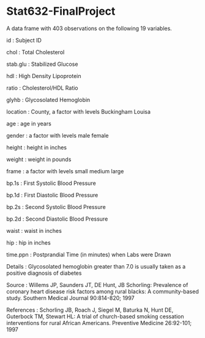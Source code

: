 # Stat632-FinalProject
A data frame with 403 observations on the following 19 variables.

id : Subject ID

chol : Total Cholesterol

stab.glu : Stabilized Glucose

hdl : High Density Lipoprotein

ratio : Cholesterol/HDL Ratio

glyhb : Glycosolated Hemoglobin

location : County, a factor with levels Buckingham Louisa

age : age in years

gender : a factor with levels male female

height : height in inches

weight : weight in pounds

frame : a factor with levels small medium large

bp.1s : First Systolic Blood Pressure

bp.1d : First Diastolic Blood Pressure

bp.2s : Second Systolic Blood Pressure

bp.2d : Second Diastolic Blood Pressure

waist : waist in inches

hip : hip in inches

time.ppn : Postprandial Time (in minutes) when Labs were Drawn


Details : Glycosolated hemoglobin greater than 7.0 is usually taken as a positive diagnosis of diabetes

Source : Willems JP, Saunders JT, DE Hunt, JB Schorling: Prevalence of coronary heart disease risk factors among rural blacks: A community-based study. Southern Medical Journal 90:814-820; 1997

References : Schorling JB, Roach J, Siegel M, Baturka N, Hunt DE, Guterbock TM, Stewart HL: A trial of church-based smoking cessation interventions for rural African Americans. Preventive Medicine 26:92-101; 1997
